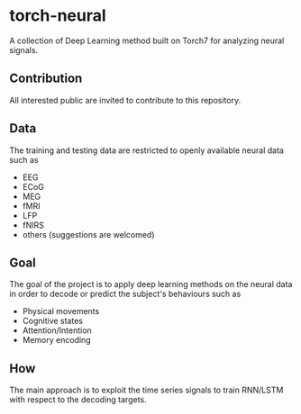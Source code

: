 # torch-neural
A collection of Deep Learning method built on Torch7 for analyzing neural signals.

## Contribution
All interested public are invited to contribute to this repository.

## Data
The training and testing data are restricted to openly available neural data such as 
  * EEG
  * ECoG
  * MEG
  * fMRI
  * LFP
  * fNIRS
  * others (suggestions are welcomed)

## Goal
The goal of the project is to apply deep learning methods on the neural data in order to decode or predict the subject's behaviours such as
  * Physical movements
  * Cognitive states
  * Attention/Intention
  * Memory encoding

## How
The main approach is to exploit the time series signals to train RNN/LSTM with respect to the decoding targets.
